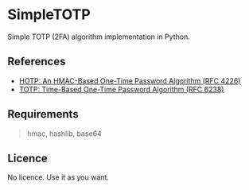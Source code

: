 # SimpleTOTP

Simple TOTP (2FA) algorithm implementation in Python.

## References

* [HOTP: An HMAC-Based One-Time Password Algorithm (RFC 4226)](https://tools.ietf.org/html/rfc4226)
* [TOTP: Time-Based One-Time Password Algorithm (RFC 6238)](https://tools.ietf.org/html/rfc6238)

## Requirements

> hmac, hashlib, base64

## Licence

No licence. Use it as you want.
